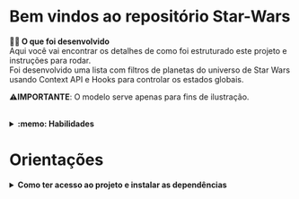 # Bem vindos ao repositório Star-Wars


<strong>👨‍💻 O que foi desenvolvido</strong><br />
    Aqui você vai encontrar os detalhes de como foi estruturado este projeto e instruções para rodar.<br />
    Foi desenvolvido uma lista com filtros de planetas do universo de Star Wars usando Context API e Hooks para controlar os estados globais.

:warning:**IMPORTANTE**: O modelo serve apenas para fins de ilustração.

   <br />
<details>
  <summary><strong>:memo: Habilidades</strong></summary><br />

  Nesse projeto foi utilizado:

  * _Context API_ do **React** para gerenciar estado.
  * _React Hook useState_;
  * _React Hook useContext_;
  * _React Hook useEffect_;
  * _React Hooks_ customizados.
  * Escrever testes para garantir que sua aplicação possua uma boa cobertura de testes.

</details>

# Orientações

<details>
<summary><strong>Como ter acesso ao projeto e instalar as dependências</strong></summary><br />

    1. Entre na pasta do repositório que você acabou de clonar ou fazer o download do arquivo zip:
    * `cd pasta-do-repositório`

    2. Instale as dependências:
    *`npm install`

    3. Rode a aplicação com o comando:
    *`npm start
    
</details>

